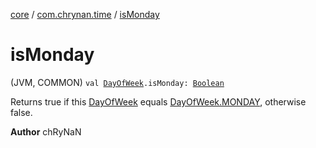 [core](../index.md) / [com.chrynan.time](index.md) / [isMonday](./is-monday.md)

# isMonday

(JVM, COMMON) `val `[`DayOfWeek`](-day-of-week/index.md)`.isMonday: `[`Boolean`](https://kotlinlang.org/api/latest/jvm/stdlib/kotlin/-boolean/index.html)

Returns true if this [DayOfWeek](-day-of-week/index.md) equals [DayOfWeek.MONDAY](-day-of-week/-m-o-n-d-a-y.md), otherwise false.

**Author**
chRyNaN

